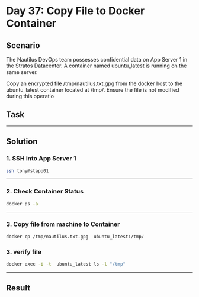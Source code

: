 # Day 37: Copy File to Docker Container

## Scenario

The Nautilus DevOps team possesses confidential data on App Server 1 in the Stratos Datacenter. A container named ubuntu_latest is running on the same server.

Copy an encrypted file /tmp/nautilus.txt.gpg from the docker host to the ubuntu_latest container located at /tmp/. Ensure the file is not modified during this operatio

## Task


---

## Solution

### 1. SSH into App Server 1

```bash
ssh tony@stapp01
```

---

### 2. Check Container Status 

```bash
docker ps -a
```

---

### 3. Copy file from machine to Container

```bash
docker cp /tmp/nautilus.txt.gpg  ubuntu_latest:/tmp/
```

### 3. verify file

```bash
docker exec -i -t  ubuntu_latest ls -l "/tmp"
```

---

## Result

